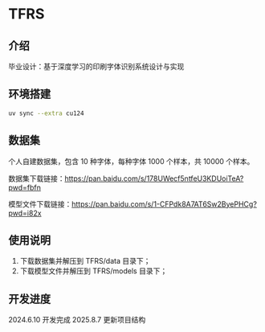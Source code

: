# TFRS

## 介绍

毕业设计：基于深度学习的印刷字体识别系统设计与实现

## 环境搭建

```bash
uv sync --extra cu124
```

## 数据集

个人自建数据集，包含 10 种字体，每种字体 1000 个样本，共 10000 个样本。

数据集下载链接：<https://pan.baidu.com/s/178UWecf5ntfeU3KDUoiTeA?pwd=fbfn>

模型文件下载链接：<https://pan.baidu.com/s/1-CFPdk8A7AT6Sw2ByePHCg?pwd=i82x>

## 使用说明

1. 下载数据集并解压到 TFRS/data 目录下；
2. 下载模型文件并解压到 TFRS/models 目录下；

## 开发进度

2024.6.10 开发完成
2025.8.7 更新项目结构
